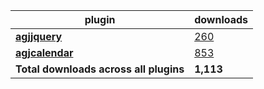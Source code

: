plugin|downloads
------|----------
[**agjjquery**](https://www.npmjs.com/package/agjjquery)|[260](https://www.npmjs.com/package/agjjquery)
[**agjcalendar**](https://www.npmjs.com/package/agjcalendar)|[853](https://www.npmjs.com/package/agjcalendar)
**Total downloads across all plugins**|**1,113**
